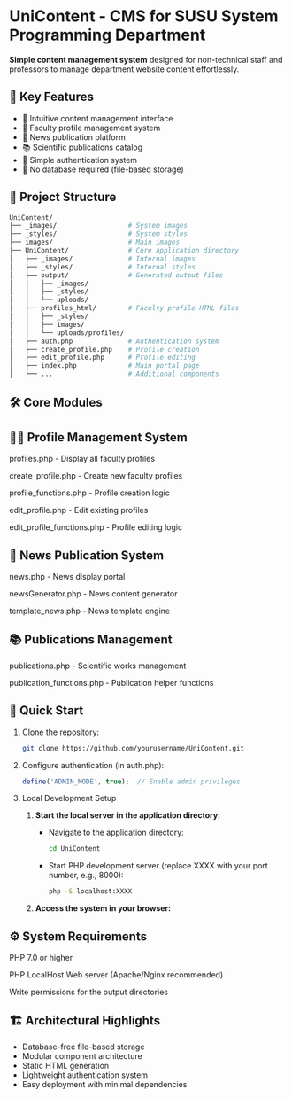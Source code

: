 # UniContent - CMS for SUSU System Programming Department

**Simple content management system** designed for non-technical staff and professors to manage department website content effortlessly.

## 🌟 Key Features

- 📝 Intuitive content management interface
- 👥 Faculty profile management system
- 📰 News publication platform
- 📚 Scientific publications catalog
- 🔐 Simple authentication system
- 🚀 No database required (file-based storage)

## 📂 Project Structure

```bash
UniContent/
├── _images/                  # System images
├── _styles/                  # System styles
├── images/                   # Main images
├── UniContent/               # Core application directory
│   ├── _images/              # Internal images
│   ├── _styles/              # Internal styles
│   ├── output/               # Generated output files
│   │   ├── _images/
│   │   ├── _styles/
│   │   └── uploads/
│   ├── profiles_html/        # Faculty profile HTML files
│   │   ├── _styles/
│   │   ├── images/
│   │   └── uploads/profiles/
│   ├── auth.php              # Authentication system
│   ├── create_profile.php    # Profile creation
│   ├── edit_profile.php      # Profile editing
│   ├── index.php             # Main portal page
│   └── ...                   # Additional components
```
## 🛠 Core Modules
## 👨‍🏫 Profile Management System
profiles.php - Display all faculty profiles

create_profile.php - Create new faculty profiles

profile_functions.php - Profile creation logic

edit_profile.php - Edit existing profiles

edit_profile_functions.php - Profile editing logic

## 📰 News Publication System
news.php - News display portal

newsGenerator.php - News content generator

template_news.php - News template engine

## 📚 Publications Management
publications.php - Scientific works management

publication_functions.php - Publication helper functions

## 🚀 Quick Start
<ol>
<li>Clone the repository:</li>

```bash
git clone https://github.com/yourusername/UniContent.git
```
<li>Configure authentication (in auth.php):</li>

```php
define('ADMIN_MODE', true);  // Enable admin privileges
```

<li>Local Development Setup</li>

1. **Start the local server in the application directory:**
   - Navigate to the application directory:
     ```bash
     cd UniContent
     ```
   - Start PHP development server (replace XXXX with your port number, e.g., 8000):
     ```bash
     php -S localhost:XXXX
     ```

2. **Access the system in your browser:**
</ol>

## ⚙️ System Requirements
PHP 7.0 or higher

PHP LocalHost
Web server (Apache/Nginx recommended)


Write permissions for the output directories

## 🏗️ Architectural Highlights
<ul>
<li>Database-free file-based storage</li>
<li>Modular component architecture</li>
<li>Static HTML generation</li>
<li>Lightweight authentication system</li>
<li>Easy deployment with minimal dependencies</li>
</ul>
